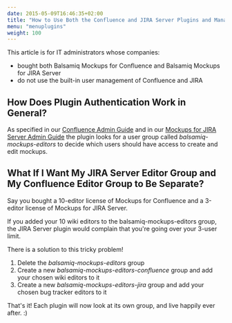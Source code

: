 ```yaml
---
date: 2015-05-09T16:46:35+02:00
title: "How to Use Both the Confluence and JIRA Server Plugins and Manage My Users via LDAP"
menu: "menuplugins"
weight: 100
---
```


This article is for IT administrators whose companies:

*   bought both Balsamiq Mockups for Confluence and Balsamiq Mockups for JIRA Server
*   do not use the built-in user management of Confluence and JIRA

## How Does Plugin Authentication Work in General? 

As specified in our [Confluence Admin Guide](https://docs.balsamiq.com/confluence/admin-guide/#selecting-mockup-editors) and in our [Mockups for JIRA Server Admin Guide](https://docs.balsamiq.com/jira/admin-guide/#selecting-mockup-editors) the plugin looks for a user group called _balsamiq-mockups-editors_ to decide which users should have access to create and edit mockups.

## What If I Want My JIRA Server Editor Group and My Confluence Editor Group to Be Separate?

Say you bought a 10-editor license of Mockups for Confluence and a 3-editor license of Mockups for JIRA Server.

If you added your 10 wiki editors to the balsamiq-mockups-editors group, the JIRA Server plugin would complain that you're going over your 3-user limit.

There is a solution to this tricky problem!

1.  Delete the _balsamiq-mockups-editors_ group
2.  Create a new _balsamiq-mockups-editors-confluence_ group and add your chosen wiki editors to it
3.  Create a new _balsamiq-mockups-editors-jira_ group and add your chosen bug tracker editors to it

That's it! Each plugin will now look at its own group, and live happily ever after. :)
